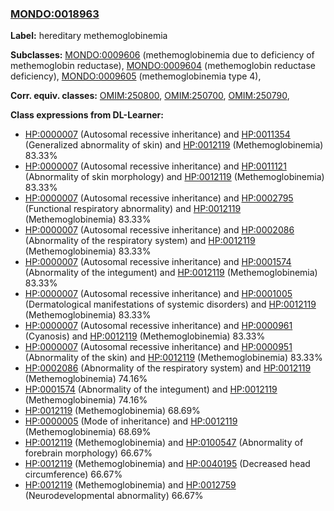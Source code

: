 
### [MONDO:0018963](http://purl.obolibrary.org/obo/MONDO_0018963)
**Label:** hereditary methemoglobinemia

**Subclasses:** [MONDO:0009606](http://purl.obolibrary.org/obo/MONDO_0009606) (methemoglobinemia due to deficiency of methemoglobin reductase), [MONDO:0009604](http://purl.obolibrary.org/obo/MONDO_0009604) (methemoglobin reductase deficiency), [MONDO:0009605](http://purl.obolibrary.org/obo/MONDO_0009605) (methemoglobinemia type 4), 

**Corr. equiv. classes:** [OMIM:250800](http://purl.obolibrary.org/obo/OMIM_250800), [OMIM:250700](http://purl.obolibrary.org/obo/OMIM_250700), [OMIM:250790](http://purl.obolibrary.org/obo/OMIM_250790), 

**Class expressions from DL-Learner:**

- [HP:0000007](http://purl.obolibrary.org/obo/HP_0000007) (Autosomal recessive inheritance) and [HP:0011354](http://purl.obolibrary.org/obo/HP_0011354) (Generalized abnormality of skin) and [HP:0012119](http://purl.obolibrary.org/obo/HP_0012119) (Methemoglobinemia) 83.33%
- [HP:0000007](http://purl.obolibrary.org/obo/HP_0000007) (Autosomal recessive inheritance) and [HP:0011121](http://purl.obolibrary.org/obo/HP_0011121) (Abnormality of skin morphology) and [HP:0012119](http://purl.obolibrary.org/obo/HP_0012119) (Methemoglobinemia) 83.33%
- [HP:0000007](http://purl.obolibrary.org/obo/HP_0000007) (Autosomal recessive inheritance) and [HP:0002795](http://purl.obolibrary.org/obo/HP_0002795) (Functional respiratory abnormality) and [HP:0012119](http://purl.obolibrary.org/obo/HP_0012119) (Methemoglobinemia) 83.33%
- [HP:0000007](http://purl.obolibrary.org/obo/HP_0000007) (Autosomal recessive inheritance) and [HP:0002086](http://purl.obolibrary.org/obo/HP_0002086) (Abnormality of the respiratory system) and [HP:0012119](http://purl.obolibrary.org/obo/HP_0012119) (Methemoglobinemia) 83.33%
- [HP:0000007](http://purl.obolibrary.org/obo/HP_0000007) (Autosomal recessive inheritance) and [HP:0001574](http://purl.obolibrary.org/obo/HP_0001574) (Abnormality of the integument) and [HP:0012119](http://purl.obolibrary.org/obo/HP_0012119) (Methemoglobinemia) 83.33%
- [HP:0000007](http://purl.obolibrary.org/obo/HP_0000007) (Autosomal recessive inheritance) and [HP:0001005](http://purl.obolibrary.org/obo/HP_0001005) (Dermatological manifestations of systemic disorders) and [HP:0012119](http://purl.obolibrary.org/obo/HP_0012119) (Methemoglobinemia) 83.33%
- [HP:0000007](http://purl.obolibrary.org/obo/HP_0000007) (Autosomal recessive inheritance) and [HP:0000961](http://purl.obolibrary.org/obo/HP_0000961) (Cyanosis) and [HP:0012119](http://purl.obolibrary.org/obo/HP_0012119) (Methemoglobinemia) 83.33%
- [HP:0000007](http://purl.obolibrary.org/obo/HP_0000007) (Autosomal recessive inheritance) and [HP:0000951](http://purl.obolibrary.org/obo/HP_0000951) (Abnormality of the skin) and [HP:0012119](http://purl.obolibrary.org/obo/HP_0012119) (Methemoglobinemia) 83.33%
- [HP:0002086](http://purl.obolibrary.org/obo/HP_0002086) (Abnormality of the respiratory system) and [HP:0012119](http://purl.obolibrary.org/obo/HP_0012119) (Methemoglobinemia) 74.16%
- [HP:0001574](http://purl.obolibrary.org/obo/HP_0001574) (Abnormality of the integument) and [HP:0012119](http://purl.obolibrary.org/obo/HP_0012119) (Methemoglobinemia) 74.16%
- [HP:0012119](http://purl.obolibrary.org/obo/HP_0012119) (Methemoglobinemia) 68.69%
- [HP:0000005](http://purl.obolibrary.org/obo/HP_0000005) (Mode of inheritance) and [HP:0012119](http://purl.obolibrary.org/obo/HP_0012119) (Methemoglobinemia) 68.69%
- [HP:0012119](http://purl.obolibrary.org/obo/HP_0012119) (Methemoglobinemia) and [HP:0100547](http://purl.obolibrary.org/obo/HP_0100547) (Abnormality of forebrain morphology) 66.67%
- [HP:0012119](http://purl.obolibrary.org/obo/HP_0012119) (Methemoglobinemia) and [HP:0040195](http://purl.obolibrary.org/obo/HP_0040195) (Decreased head circumference) 66.67%
- [HP:0012119](http://purl.obolibrary.org/obo/HP_0012119) (Methemoglobinemia) and [HP:0012759](http://purl.obolibrary.org/obo/HP_0012759) (Neurodevelopmental abnormality) 66.67%


